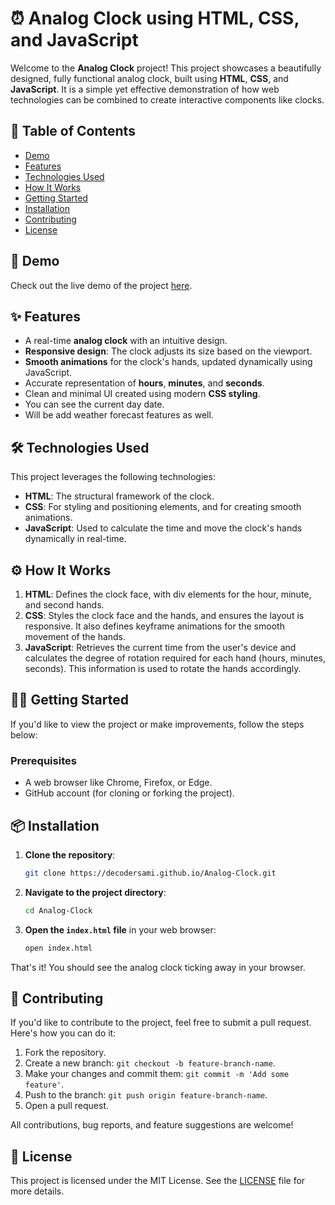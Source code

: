 # ⏰ Analog Clock using HTML, CSS, and JavaScript

Welcome to the **Analog Clock** project! This project showcases a beautifully designed, fully functional analog clock, built using **HTML**, **CSS**, and **JavaScript**. It is a simple yet effective demonstration of how web technologies can be combined to create interactive components like clocks.

## 📜 Table of Contents

- [Demo](#demo)
- [Features](#features)
- [Technologies Used](#technologies-used)
- [How It Works](#how-it-works)
- [Getting Started](#getting-started)
- [Installation](#installation)
- [Contributing](#contributing)
- [License](#license)

## 🚀 Demo

Check out the live demo of the project [here](https://decodersami.github.io/Analog-Clock/).

## ✨ Features

- A real-time **analog clock** with an intuitive design.
- **Responsive design**: The clock adjusts its size based on the viewport.
- **Smooth animations** for the clock's hands, updated dynamically using JavaScript.
- Accurate representation of **hours**, **minutes**, and **seconds**.
- Clean and minimal UI created using modern **CSS styling**.
- You can see the current day date.
- Will be add weather forecast features as well.

## 🛠️ Technologies Used

This project leverages the following technologies:

- **HTML**: The structural framework of the clock.
- **CSS**: For styling and positioning elements, and for creating smooth animations.
- **JavaScript**: Used to calculate the time and move the clock's hands dynamically in real-time.

## ⚙️ How It Works

1. **HTML**: Defines the clock face, with div elements for the hour, minute, and second hands.
2. **CSS**: Styles the clock face and the hands, and ensures the layout is responsive. It also defines keyframe animations for the smooth movement of the hands.
3. **JavaScript**: Retrieves the current time from the user's device and calculates the degree of rotation required for each hand (hours, minutes, seconds). This information is used to rotate the hands accordingly.

## 🧑‍💻 Getting Started

If you'd like to view the project or make improvements, follow the steps below:

### Prerequisites

- A web browser like Chrome, Firefox, or Edge.
- GitHub account (for cloning or forking the project).

## 📦 Installation

1. **Clone the repository**:

   ```bash
   git clone https://decodersami.github.io/Analog-Clock.git
   ```

2. **Navigate to the project directory**:

   ```bash
   cd Analog-Clock
   ```

3. **Open the `index.html` file** in your web browser:

   ```bash
   open index.html
   ```

That's it! You should see the analog clock ticking away in your browser.

## 🤝 Contributing

If you'd like to contribute to the project, feel free to submit a pull request. Here's how you can do it:

1. Fork the repository.
2. Create a new branch: `git checkout -b feature-branch-name`.
3. Make your changes and commit them: `git commit -m 'Add some feature'`.
4. Push to the branch: `git push origin feature-branch-name`.
5. Open a pull request.

All contributions, bug reports, and feature suggestions are welcome!

## 📄 License

This project is licensed under the MIT License. See the [LICENSE](LICENSE) file for more details.

